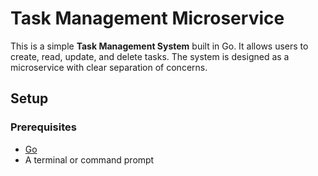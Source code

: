 # Task Management Microservice

This is a simple **Task Management System** built in Go. It allows users to create, read, update, and delete tasks. The system is designed as a microservice with clear separation of concerns.
## Setup

### Prerequisites
- [Go](https://golang.org/dl/)
- A terminal or command prompt

